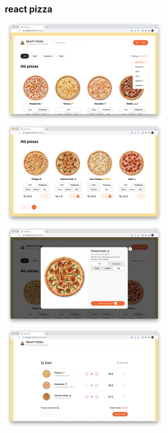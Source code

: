 # react pizza

![pizza_1](./src/assets/screenshots/pizza_1.png)
![pizza_2](./src/assets/screenshots/pizza_2.png)
![pizza_3](./src/assets/screenshots/pizza_3.png)
![pizza_4](./src/assets/screenshots/pizza_4.png)
